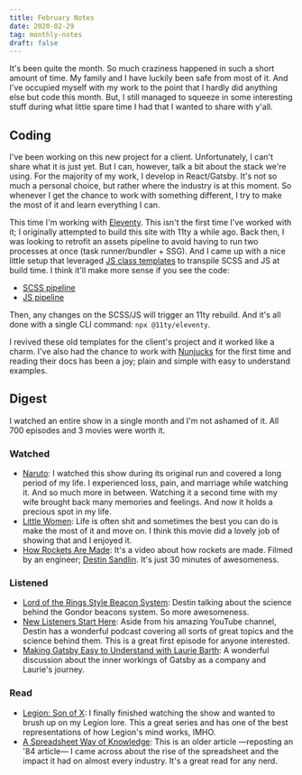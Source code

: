 ```yaml
---
title: February Notes
date: 2020-02-29
tag: monthly-notes
draft: false
---
```


It's been quite the month. So much craziness happened in such a short amount of time. My family and I have luckily been safe from most of it. And I've occupied myself with my work to the point that I hardly did anything else but code this month. But, I still managed to squeeze in some interesting stuff during what little spare time I had that I wanted to share with y'all.

## Coding
I've been working on this new project for a client. Unfortunately, I can't share what it is just yet. But I can, however, talk a bit about the stack we're using. For the majority of my work, I develop in React/Gatsby. It's not so much a personal choice, but rather where the industry is at this moment. So whenever I get the chance to work with something different, I try to make the most of it and learn everything I can.

This time I'm working with [Eleventy](https://www.11ty.dev). This isn't the first time I've worked with it; I originally attempted to build this site with 11ty a while ago. Back then, I was looking to retrofit an assets pipeline to avoid having to run two processes at once (task runner/bundler + SSG). And I came up with a nice little setup that leveraged [JS class templates](https://www.11ty.dev/docs/languages/javascript/) to transpile SCSS and JS at build time. I think it'll make more sense if you see the code:

- [SCSS pipeline](https://github.com/fourjuaneight/static-templates/blob/master/templates/11ty/styles.11ty.js)
- [JS pipeline](https://github.com/fourjuaneight/static-templates/blob/master/templates/11ty/scripts.11ty.js)

Then, any changes on the SCSS/JS will trigger an 11ty rebuild. And it's all done with a single CLI command: `npx @11ty/eleventy`.

I revived these old templates for the client's project and it worked like a charm. I've also had the chance to work with [Nunjucks](https://mozilla.github.io/nunjucks/) for the first time and reading their docs has been a joy; plain and simple with easy to understand examples.

## Digest
I watched an entire show in a single month and I'm not ashamed of it. All 700 episodes and 3 movies were worth it.

### Watched
- [Naruto](https://www.crunchyroll.com/naruto): I watched this show during its original run and covered a long period of my life. I experienced loss, pain, and marriage while watching it. And so much more in between. Watching it a second time with my wife brought back many memories and feelings. And now it holds a precious spot in my life.
- [Little Women](https://letterboxd.com/film/little-women-2019/): Life is often shit and sometimes the best you can do is make the most of it and move on. I think this movie did a lovely job of showing that and I enjoyed it.
- [How Rockets Are Made](https://youtu.be/o0fG_lnVhHw): It's a video about how rockets are made. Filmed by an engineer; [Destin Sandlin](https://www.youtube.com/user/destinws2). It's just 30 minutes of awesomeness.

### Listened
- [Lord of the Rings Style Beacon System](https://www.nodumbquestions.fm/listen/2020/1/31/076-lord-of-the-rings-style-beacon-systems): Destin talking about the science behind the Gondor beacons system. So more awesomeness.
- [New Listeners Start Here](https://www.nodumbquestions.fm/listen/2020/2/13/077-new-listeners-start-here): Aside from his amazing YouTube channel, Destin has a wonderful podcast covering all sorts of great topics and the science behind them. This is a great first episode for anyone interested.
- [Making Gatsby Easy to Understand with Laurie Barth](https://www.software-engineering-unlocked.com/episode-11-staff-engineer-gatsby/): A wonderful discussion about the inner workings of Gatsby as a company and Laurie's journey.

### Read
- [Legion: Son of X](https://www.marvel.com/comics/collection/66037/legion_son_of_x_vol_1_-_prodigal_trade_paperback): I finally finished watching the show and wanted to brush up on my Legion lore. This a great series and has one of the best representations of how Legion's mind works, IMHO.
- [A Spreadsheet Way of Knowledge](https://www.wired.com/2014/10/a-spreadsheet-way-of-knowledge/): This is an older article —reposting an '84 article— I came across about the rise of the spreadsheet and the impact it had on almost every industry. It's a great read for any nerd.